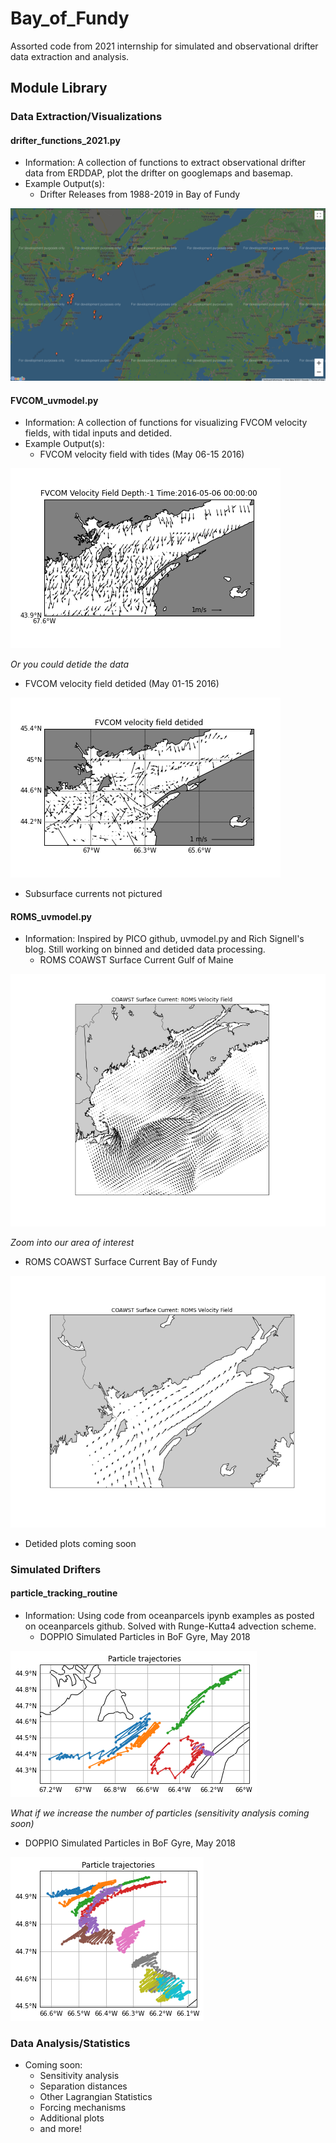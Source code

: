 # Bay_of_Fundy
Assorted code from 2021 internship for simulated and observational drifter data extraction and analysis.


## Module Library

### Data Extraction/Visualizations
#### drifter_functions_2021.py
- Information: A collection of functions to extract observational drifter data from ERDDAP, plot the drifter on googlemaps and basemap.
- Example Output(s): 
  - Drifter Releases from 1988-2019 in Bay of Fundy

![Image of Drifter Releases from 1988-2019 in Bay of Fundy](https://github.com/markeleone/Bay_of_Fundy/blob/main/plots/drifterrelease_gmap_screenshot.png)


#### FVCOM_uvmodel.py
- Information: A collection of functions for visualizing FVCOM velocity fields, with tidal inputs and detided.
- Example Output(s):
  - FVCOM velocity field with tides (May 06-15 2016)

![Image of FVCOM velocity field with tides](https://github.com/markeleone/Bay_of_Fundy/blob/main/plots/FVCOM_velocity_field_with_tides_05062016-05152016_1m.png)

*Or you could detide the data*

  - FVCOM velocity field detided (May 01-15 2016)

![Image of FVCOM velocity field detided](https://github.com/markeleone/Bay_of_Fundy/blob/main/plots/FVCOM_velocity_field_detided_05012016-05152016_30m.png)


  - Subsurface currents not pictured


#### ROMS_uvmodel.py
- Information: Inspired by PICO github, uvmodel.py and Rich Signell's blog. Still working on binned and detided data processing.
  - ROMS COAWST Surface Current Gulf of Maine

![Image of COAWST Surface Current Gulf of Maine](https://github.com/markeleone/Bay_of_Fundy/blob/main/plots/ROMS_velocity_field_nocolor.png)

*Zoom into our area of interest*

  - ROMS COAWST Surface Current Bay of Fundy

![Image of COAWST Surface Current Bay of Fundy](https://github.com/markeleone/Bay_of_Fundy/blob/main/plots/ROMS_velocity_field_nocolor_BoF.png)

  - Detided plots coming soon


### Simulated Drifters
#### particle_tracking_routine
- Information: Using code from oceanparcels ipynb examples as posted on oceanparcels github. Solved with Runge-Kutta4 advection scheme.
  - DOPPIO Simulated Particles in BoF Gyre, May 2018

![Image of DOPPIO Simulated Particles](https://github.com/markeleone/Bay_of_Fundy/blob/main/plots/BoFParticleTrack1.png)

*What if we increase the number of particles (sensitivity analysis coming soon)*

  - DOPPIO Simulated Particles in BoF Gyre, May 2018

![Image of DOPPIO Simulated Particles](https://github.com/markeleone/Bay_of_Fundy/blob/main/plots/BoFParticleTrack_05.01.2018_05.15.2018_10_2.png)
  
  
  
### Data Analysis/Statistics
- Coming soon: 
  - Sensitivity analysis
  - Separation distances
  - Other Lagrangian Statistics
  - Forcing mechanisms
  - Additional plots
  - and more!
  
